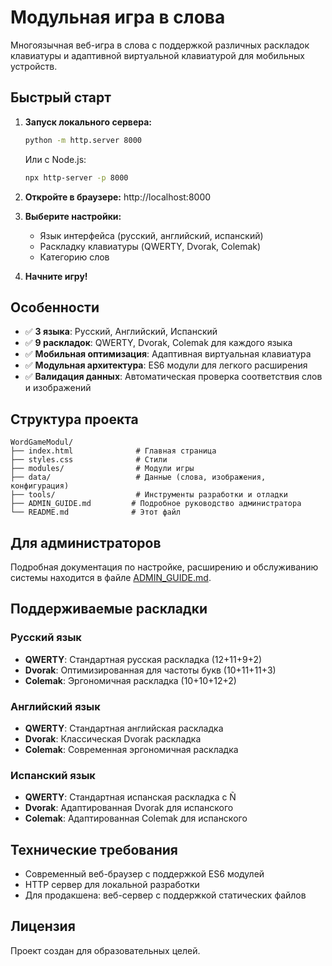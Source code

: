 # Модульная игра в слова

Многоязычная веб-игра в слова с поддержкой различных раскладок клавиатуры и адаптивной виртуальной клавиатурой для мобильных устройств.

## Быстрый старт

1. **Запуск локального сервера:**
   ```bash
   python -m http.server 8000
   ```
   Или с Node.js:
   ```bash
   npx http-server -p 8000
   ```

2. **Откройте в браузере:** http://localhost:8000

3. **Выберите настройки:**
   - Язык интерфейса (русский, английский, испанский)
   - Раскладку клавиатуры (QWERTY, Dvorak, Colemak)
   - Категорию слов

4. **Начните игру!**

## Особенности

- ✅ **3 языка**: Русский, Английский, Испанский
- ✅ **9 раскладок**: QWERTY, Dvorak, Colemak для каждого языка
- ✅ **Мобильная оптимизация**: Адаптивная виртуальная клавиатура
- ✅ **Модульная архитектура**: ES6 модули для легкого расширения
- ✅ **Валидация данных**: Автоматическая проверка соответствия слов и изображений

## Структура проекта

```
WordGameModul/
├── index.html              # Главная страница
├── styles.css              # Стили
├── modules/                # Модули игры
├── data/                   # Данные (слова, изображения, конфигурация)
├── tools/                  # Инструменты разработки и отладки
├── ADMIN_GUIDE.md         # Подробное руководство администратора
└── README.md              # Этот файл
```

## Для администраторов

Подробная документация по настройке, расширению и обслуживанию системы находится в файле [ADMIN_GUIDE.md](ADMIN_GUIDE.md).

## Поддерживаемые раскладки

### Русский язык
- **QWERTY**: Стандартная русская раскладка (12+11+9+2)
- **Dvorak**: Оптимизированная для частоты букв (10+11+11+3)
- **Colemak**: Эргономичная раскладка (10+10+12+2)

### Английский язык
- **QWERTY**: Стандартная английская раскладка
- **Dvorak**: Классическая Dvorak раскладка
- **Colemak**: Современная эргономичная раскладка

### Испанский язык
- **QWERTY**: Стандартная испанская раскладка с Ñ
- **Dvorak**: Адаптированная Dvorak для испанского
- **Colemak**: Адаптированная Colemak для испанского

## Технические требования

- Современный веб-браузер с поддержкой ES6 модулей
- HTTP сервер для локальной разработки
- Для продакшена: веб-сервер с поддержкой статических файлов

## Лицензия

Проект создан для образовательных целей. 